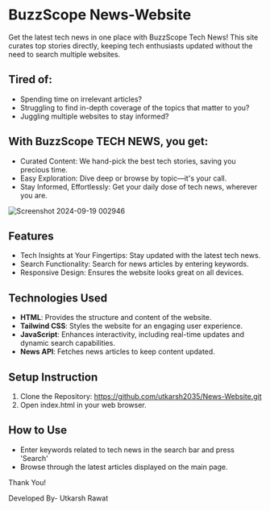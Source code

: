 # BuzzScope News-Website
Get the latest tech news in one place with BuzzScope Tech News! This site curates top stories directly, keeping tech enthusiasts updated without the need to search multiple websites.

## Tired of:
* Spending time on irrelevant articles?
* Struggling to find in-depth coverage of the topics that matter to you?
* Juggling multiple websites to stay informed?

## With BuzzScope TECH NEWS, you get:
* Curated Content: We hand-pick the best tech stories, saving you precious time.
* Easy Exploration: Dive deep or browse by topic—it's your call.
* Stay Informed, Effortlessly: Get your daily dose of tech news, wherever you are.

 
 ![Screenshot 2024-09-19 002946](https://github.com/user-attachments/assets/c24c5650-0fc6-4e2d-9161-a51435d98749)

 ## Features
 * Tech Insights at Your Fingertips: Stay updated with the latest tech news.
 * Search Functionality: Search for news articles by entering keywords.
*  Responsive Design: Ensures the website looks great on all devices.

 ## Technologies Used
 * **HTML**: Provides the structure and content of the website.
* **Tailwind CSS**: Styles the website for an engaging user experience.
* **JavaScript**: Enhances interactivity, including real-time updates and dynamic search capabilities.
* **News API**: Fetches news articles to keep content updated.

## Setup Instruction

1. Clone the Repository: https://github.com/utkarsh2035/News-Website.git
2. Open index.html in your web browser.
 
 ## How to Use
 * Enter keywords related to tech news in the search bar and press 'Search'
 * Browse through the latest articles displayed on the main page.
       
  Thank You!
  
  Developed By- Utkarsh Rawat
